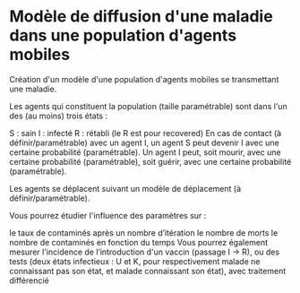 # Modèle de diffusion d'une maladie dans une population d'agents mobiles

Création d'un modèle d'une population d'agents mobiles se transmettant une maladie.

Les agents qui constituent la population (taille paramétrable) sont dans l'un des (au moins) trois états :

S : sain
I : infecté
R : rétabli (le R est pour recovered)
En cas de contact (à définir/paramétrable) avec un agent I, un agent S peut devenir I avec une certaine probabilité (paramétrable). Un agent I peut, soit mourir, avec une certaine probabilité (paramétrable), soit guérir, avec une certaine probabilité (paramétrable).

Les agents se déplacent suivant un modèle de déplacement (à définir/paramétrable).

Vous pourrez étudier l'influence des paramètres sur :

le taux de contaminés après un nombre d’itération
le nombre de morts
le nombre de contaminés en fonction du temps
Vous pourrez également mesurer l'incidence de l’introduction d'un vaccin (passage I -> R), ou des tests (deux états infectieux : U et K, pour respectivement malade ne connaissant pas son état, et malade connaissant son état), avec traitement différencié
